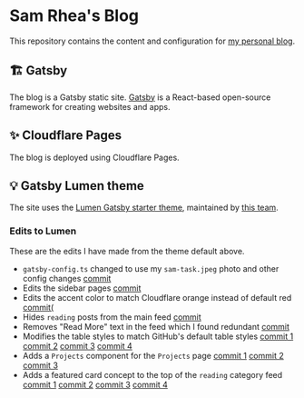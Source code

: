# Sam Rhea's Blog

This repository contains the content and configuration for [my personal blog](https://blog.samrhea.com).

## 🏗️ Gatsby

The blog is a Gatsby static site. [Gatsby](https://www.gatsbyjs.com/) is a React-based open-source framework for creating websites and apps.

## ✨ Cloudflare Pages

The blog is deployed using Cloudflare Pages.

## 💡 Gatsby Lumen theme

The site uses the [Lumen Gatsby starter theme](https://www.gatsbyjs.com/starters/alxshelepenok/gatsby-starter-lumen), maintained by [this team](https://github.com/alxshelepenok/gatsby-starter-lumen#contributors).

### Edits to Lumen
These are the edits I have made from the theme default above.

* `gatsby-config.ts` changed to use my `sam-task.jpeg` photo and other config changes [commit](https://github.com/TownLake/blog-samrhea/commit/64e405e9986ca0bab976a5444b29837610e94890)
* Edits the sidebar pages [commit](https://github.com/TownLake/blog-samrhea/commit/c82ca2f8a0d9133aa6b7f2239fa02090bd9726d8)
* Edits the accent color to match Cloudflare orange instead of default red [commit(](https://github.com/TownLake/blog-samrhea/commit/c9cdf5095860bae0e085702ef71f3053a58701e0)
* Hides `reading` posts from the main feed [commit](https://github.com/TownLake/blog-samrhea/commit/569be9acdf8271b89581ace92ae5dda0320b2945)
* Removes "Read More" text in the feed which I found redundant [commit](https://github.com/TownLake/blog-samrhea/commit/d10d175c7976d53a8d8468661c0de4317e76cba0)
* Modifies the table styles to match GitHub's default table styles [commit 1](https://github.com/TownLake/blog-samrhea/commit/d6d714d32d437ac78f317dee1dbcac514de54296) [commit 2](https://github.com/TownLake/blog-samrhea/commit/5beb2e676041ee45dba62894f61c67f5978fc3a9) [commit 3](https://github.com/TownLake/blog-samrhea/commit/7a87eba053995b9e773838c84828fc2465b184f9) [commit 4](https://github.com/TownLake/blog-samrhea/commit/b1c268023c72771e03156379f4d28092b90f2e6a)
* Adds a `Projects` component for the `Projects` page [commit 1](https://github.com/TownLake/blog-samrhea/commit/d6d714d32d437ac78f317dee1dbcac514de54296) [commit 2](https://github.com/TownLake/blog-samrhea/commit/5c1515e31193933350cfa5eefc75ec5dd4d0223f) [commit 3](https://github.com/TownLake/blog-samrhea/commit/f4e36dddea28dec1f3575897cb5ba5c7b207f6ab)
* Adds a featured card concept to the top of the `reading` category feed [commit 1](https://github.com/TownLake/blog-samrhea/commit/f6ac2ea76f6a8fbd42f7502132f2178dd2984f20) [commit 2](https://github.com/TownLake/blog-samrhea/commit/fe550c1136221231f80d663638c6decc7f5fa9a7) [commit 3](https://github.com/TownLake/blog-samrhea/commit/6d54ab5eebb68920a40435fb47c51e033da08361) [commit 4](https://github.com/TownLake/blog-samrhea/commit/da1a1675d16f8ea5f0a5313f7a105412d70d0d2d)
